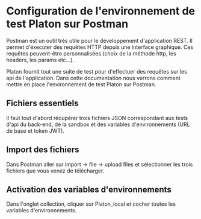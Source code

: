 # Configuration de l'environnement de test Platon sur Postman

Postman est un outil très utile pour le développement d'application REST. 
Il permet d'éxecuter des requêtes HTTP depuis une interface graphique. 
Ces requêtes peuvent-être personnalisées (choix de la méthode http, les headers, les params etc...).

Platon fournit tout une suite de test pour d'effectuer des requêtes sur les api de l'application.
Dans cette documentation nous verrons comment mettre en place l'environnement de test Platon sur Postman.

## Fichiers essentiels 

Il faut tout d'abord récupérer trois fichiers JSON correspondant aux tests d'api du back-end, de la sandbox et des variables d'environnements (URL de base et token JWT).

## Import des fichiers

Dans Postman aller sur import -> file -> upload files et sélectionner les trois fichiers que vous venez de télécharger. 

## Activation des variables d'environnements

Dans l'onglet collection, cliquer sur Platon_local et cocher toutes les variables d'environnements.
